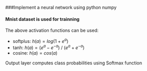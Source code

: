###Implement a neural network using python numpy
#### Mnist dataset is used for trainning
The above activation functions can be used:

* softplus: $h(a) = log(1+e^a)$
* tanh: $h(a) = (e^a - e^-$$^a$)  /  ($e^a + e^-$$^a$)
*  cosine: $h(a) = cos(a)$

Output layer computes class probabilities using Softmax function
